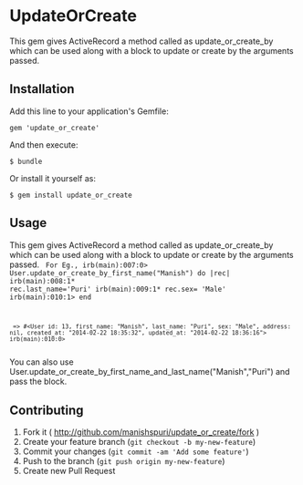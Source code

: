 # UpdateOrCreate


This gem gives ActiveRecord a method called as update_or_create_by which can be used along with a block to update or create by the arguments passed. 

## Installation

Add this line to your application's Gemfile:

    gem 'update_or_create'

And then execute:

    $ bundle

Or install it yourself as:

    $ gem install update_or_create

## Usage

This gem gives ActiveRecord a method called as update_or_create_by which can be used along with a block to update or create by the arguments passed. 
<code>
For Eg., 
    irb(main):007:0> User.update_or_create_by_first_name("Manish") do  |rec|
    irb(main):008:1* rec.last_name='Puri'
    irb(main):009:1* rec.sex= 'Male'
    irb(main):010:1> end

     => #<User id: 13, first_name: "Manish", last_name: "Puri", sex: "Male", address: nil, created_at: "2014-02-22 18:35:32", updated_at: "2014-02-22 18:36:16">
    irb(main):010:0> 
</code>
You can also use User.update_or_create_by_first_name_and_last_name("Manish","Puri") and pass the block. 



## Contributing

1. Fork it ( http://github.com/manishspuri/update_or_create/fork )
2. Create your feature branch (`git checkout -b my-new-feature`)
3. Commit your changes (`git commit -am 'Add some feature'`)
4. Push to the branch (`git push origin my-new-feature`)
5. Create new Pull Request
